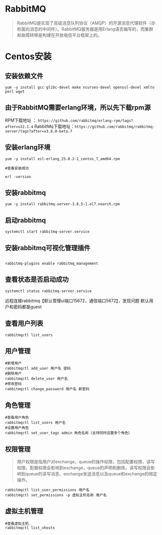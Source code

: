 # RabbitMQ

> RabbitMQ是实现了高级消息队列协议（AMQP）的开源消息代理软件（亦称面向消息的中间件）。RabbitMQ服务器是用Erlang语言编写的，而集群和故障转移是构建在开放电信平台框架上的。

# Centos安装

## 安装依赖文件

```
yum -y install gcc glibc-devel make ncurses-devel openssl-devel xmlto perl wget

```
## 由于RabbitMQ需要erlang环境，所以先下载rpm源

RPM下载地址 ： `https://github.com/rabbitmq/erlang-rpm/tags?after=v22.1.4`
RabbitMq下载地址：`https://github.com/rabbitmq/rabbitmq-server/tags?after=v3.8.0-beta.7`


## 安装erlang环境

```shell
yum -y install esl-erlang_23.0.2-1_centos_7_amd64.rpm

#查看安装成功

erl -version
```

## 安装rabbitmq

```shell
yum -y install rabbitmq-server-3.8.5-1.el7.noarch.rpm
```

## 启动rabbitmq

```
systemctl start rabbitmq-server.service
```


## 安装rabbitmq可视化管理插件

```shell

rabbitmq-plugins enable rabbitmq_management

```

## 查看状态是否启动成功

```
systemctl status rabbitmq-server.service
```

远程连接rabbitmq【默认管理ui端口15672，通信端口5672】，发现问题 默认用户和密码都是guest

## 查看用户列表

```
rabbitmqctl list_users
```

## 用户管理

```
#新增用户
rabbitmqctl add_user 用户名 密码
#删除用户
rabbitmqctl delete_user 用户名
#修改密码
rabbitmqctl change_password 用户名 新密码
```
 ## 角色管理
 
 ```
 #查看用户角色
 rabbitmqctl list_users 用户名
 #设置用户角色
 rabbitmqctl set_user_tags admin 角色名称（支持同时设置多个角色）
 ```
 
## 权限管理

> 用户权限是指用户对exchange，queue的操作权限，包括配置权限，读写权限。配置权限会影响到exchange，queue的声明和删除。读写权限会影响到queue的读写消息、exchange发送消息以及queue和exchange的绑定操作。

```
rabbitmqctl list_user_permissions 用户名
rabbitmqctl set_permissions -p 虚拟主机名称 用户名
```

## 虚拟主机管理

```
#查看虚拟主机
rabbitmqctl list_vhosts
```
